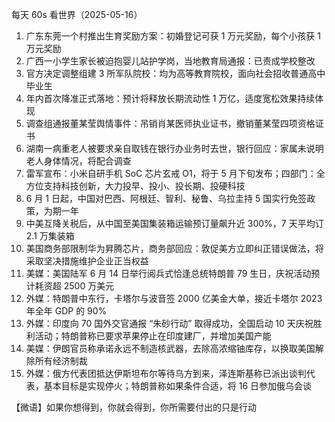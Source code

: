 每天 60s 看世界（2025-05-16）

1. 广东东莞一个村推出生育奖励方案：初婚登记可获 1 万元奖励，每个小孩获 1 万元奖励
2. 广西一小学生家长被迫抱婴儿站护学岗，当地教育局通报：已责成学校整改
3. 官方决定调整组建 3 所军队院校：均为高等教育院校，面向社会招收普通高中毕业生
4. 年内首次降准正式落地：预计将释放长期流动性 1 万亿，适度宽松效果持续体现
5. 调查组通报董某莹舆情事件：吊销肖某医师执业证书，撤销董某莹四项资格证书
6. 湖南一病重老人被要求亲自取钱在银行办业务时去世，银行回应：家属未说明老人身体情况，将配合调查
7. 雷军宣布：小米自研手机 SoC 芯片玄戒 O1，将于 5 月下旬发布；四部门：全方位支持科技创新，大力投早、投小、投长期、投硬科技
8. 6 月 1 日起，中国对巴西、阿根廷、智利、秘鲁、乌拉圭持 5 国实行免签政策，为期一年
9. 中美互降关税后，从中国至美国集装箱运输预订量飙升近 300%，7 天平均订 2.1 万集装箱
10. 美国商务部限制华为昇腾芯片，商务部回应：敦促美方立即纠正错误做法，将采取坚决措施维护企业正当权益
11. 美媒：美国陆军 6 月 14 日举行阅兵式恰逢总统特朗普 79 生日，庆祝活动预计耗资超 2500 万美元
12. 外媒：特朗普中东行，卡塔尔与波音签 2000 亿美金大单，接近卡塔尔 2023 年全年 GDP 的 90%
13. 外媒：印度向 70 国外交官通报 “朱砂行动” 取得成功，全国启动 10 天庆祝胜利活动；特朗普称已要求苹果停止在印度建厂，并增加美国产能
14. 美媒：伊朗官员称承诺永远不制造核武器，去除高浓缩铀库存，以换取美国解除所有经济制裁
15. 外媒：俄方代表团抵达伊斯坦布尔等待乌方到来，泽连斯基称已派出谈判代表，基本目标是实现停火；特朗普称如果条件合适，将 16 日参加俄乌会谈

【微语】如果你想得到，你就会得到，你所需要付出的只是行动